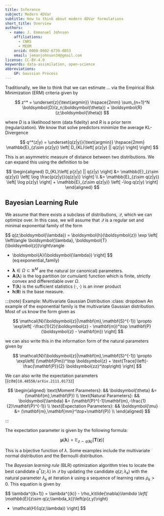 ```yaml
---
title: Inference
subject: Modern 4DVar
subtitle: How to think about modern 4DVar formulations
short_title: Overview
authors:
  - name: J. Emmanuel Johnson
    affiliations:
      - CNRS
      - MEOM
    orcid: 0000-0002-6739-0053
    email: jemanjohnson34@gmail.com
license: CC-BY-4.0
keywords: data-assimilation, open-science
abbreviations:
    GP: Gaussian Process
---
```


Traditionally, we like to think that we can estimate ... via the Empirical Risk Minimization (ERM) criteria given by

$$
z^* =
\underset{z}{\text{argmin}} \hspace{2mm}
\sum_{n=1}^N \boldsymbol{D}(z_n;\boldsymbol{\theta}) +
\boldsymbol{R}(z;\boldsymbol{\theta})
$$

where $D$ is a likelihood term (data fidelity) and $R$ is a prior term (regularization).
We know that solve predictors minimize the average KL-Divergence

$$
q^*(z|y) = 
\underset{q(z|y)}{\text{argmin}} \hspace{2mm}
\mathbb{E}_{z\sim p(z|y)}
\left[
D_{KL}\left[ p(z|y) || q(z|y) \right]
\right]
$$

This is an asymmetric measure of distance between two distributions.
We can expand this using the definition to be

$$
\begin{aligned}
D_{KL}\left[ p(z|y) || q(z|y) \right] &= 
\mathbb{E}_{z\sim q(z|y)}
\left[ 
  \log \frac{p(z|y)}{q(z|y)}
\right] \\
&= 
\mathbb{E}_{z\sim q(z|y)}
\left[ 
  \log p(z|y)
\right] + 
\mathbb{E}_{z\sim q(z|y)}
\left[ 
  -\log q(z|y)
\right]
\end{aligned}
$$







## Bayesian Learning Rule

We assume that there exists a subclass of distributions, $\mathcal{Q}$, which we can optimize over.
In this case, we will assume that $\mathcal{Q}$ is a regular set and minimal exponential family of the form

$$
q(z;\boldsymbol{\lambda}) = 
\boldsymbol{h}(\boldsymbol{z})
\exp 
\left[ 
  \left\langle \boldsymbol{\lambda}, \boldsymbol{T}(\boldsymbol{z})\right\rangle
  - \boldsymbol{A}(\boldsymbol{\lambda})
\right]
$$ (eq:exponential_family)

* $\boldsymbol{\lambda}\in\Omega\subset\mathbb{R}^M$ are the natural (or canonical) parameters. 
* $\boldsymbol{A}(\boldsymbol{\lambda})$ is the log partition (or cumulant) function which is finite, strictly convex and differentiable over $\Omega$.
* $\boldsymbol{T}(\boldsymbol{\lambda})$ is the sufficient statistics
$\langle \cdot,\cdot\rangle$ is an inner product
* $\boldsymbol{h}(\boldsymbol{\theta}$) is the base measure.


:::{note} Example: Multivariate Gaussian Distribution
:class: dropdown
An example of the exponential family is the multivariate Gaussian distribution.
Most of us know the form given as

$$
\mathcal{N}(\boldsymbol{z}|\mathbf{m},\mathbf{S}^{-1}) \propto 
\exp\left[ 
  -\frac{1}{2}(\boldsymbol{z} - \mathbf{m})^\top 
  \mathbf{P}(\boldsymbol{z} - \mathbf{m})
\right]
$$

we can also write this in the information form of the natural parameters given by

$$
\mathcal{N}(\boldsymbol{z}|\mathbf{m},\mathbf{S}^{-1}) \propto 
\exp\left[ 
  (\mathbf{Pm})^\top \boldsymbol{z} + 
  \text{Trace}\left(-\frac{\mathbf{P}}{2} \boldsymbol{zz}^\top\right)
\right]
$$

We can also write the expectation parameters [{cite}`10.48550/arXiv.2111.01732`]

$$
\begin{aligned}
\text{Moment Parameters}: &&
\boldsymbol{\theta} &= 
(\mathbf{m},\mathbf{P}) \\
\text{Natural Parameters}: &&
\boldsymbol{\lambda} &= 
(\mathbf{P}^{-1}\mathbf{m},-\frac{1}{2}\mathbf{P}^{-1}) \\
\text{Expectation Parameters}: &&
\boldsymbol{\mu} &= 
(\mathbf{m},\mathbf{mm}^\top+\mathbf{P}) \\
\end{aligned}
$$

:::

The expectation parameter is given by the following formula:

$$
\boldsymbol{\mu}(\boldsymbol{\lambda}) =
\mathbb{E}_{z\sim q(\boldsymbol{\lambda})}
\left[ 
  \boldsymbol{T}(\boldsymbol{z})
\right]
$$

This is a bijective function of $\lambda$.
Some examples include the multivariate normal distribution and the Bernoulli distribution.

The *Bayesian learning rule* (BLR) optimization algorithm tries to locate the best candidate $q^*(z;\lambda)$ in $\mathcal{Q}$ by updating the candidate $q(z;\lambda_k)$ with the natural parameter $\lambda_k$ at iteration $k$ using a sequence of learning rates $\rho_k>0$.
This equation is given by

$$
\lambda^{(k+1)} = \lambda^{(k)} - \rho_k\tilde{\nabla}_\lambda
\left[ 
  \mathbb{E}_{z\sim q(z;\lambda_k)}\left(p(z,y)\right)
  - \mathcal{H}(q(z;\lambda))
\right]
$$


<!-- $$
q^*(z|y) = 
\underset{q(z|y)}{\text{argmin}} \hspace{2mm}
\mathbb{E}_{}
\left[ p(y|z) \right] +
D_{KL}
\left[ q(z|y) || p(z|y)\right]
$$ -->
